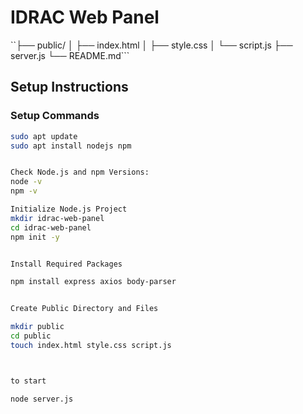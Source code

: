 # IDRAC Web Panel
``├── public/
│   ├── index.html
│   ├── style.css
│   └── script.js
├── server.js
└── README.md```
## Setup Instructions

### Setup Commands

```bash
sudo apt update
sudo apt install nodejs npm


Check Node.js and npm Versions:
node -v
npm -v

Initialize Node.js Project
mkdir idrac-web-panel
cd idrac-web-panel
npm init -y


Install Required Packages

npm install express axios body-parser


Create Public Directory and Files

mkdir public
cd public
touch index.html style.css script.js



to start

node server.js
